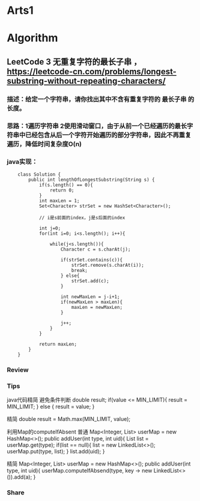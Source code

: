 Arts1
===

# Algorithm
## LeetCode 3 无重复字符的最长子串 ，<https://leetcode-cn.com/problems/longest-substring-without-repeating-characters/>
### 描述：给定一个字符串，请你找出其中不含有重复字符的 最长子串 的长度。
### 思路：1遍历字符串 2使用滑动窗口，由于从前一个已经遍历的最长字符串中已经包含从后一个字符开始遍历的部分字符串，因此不再重复遍历，降低时间复杂度O(n)
### java实现：

        class Solution {
            public int lengthOfLongestSubstring(String s) {
                if(s.length() == 0){
                    return 0;
                }
                int maxLen = 1;
                Set<Character> strSet = new HashSet<Character>();

                // i是s前面的index，j是s后面的index

                int j=0;
                for(int i=0; i<s.length(); i++){

                    while(j<s.length()){
                        Character c = s.charAt(j);

                        if(strSet.contains(c)){
                            strSet.remove(s.charAt(i));
                            break;
                        } else{
                            strSet.add(c);
                        }

                        int newMaxLen = j-i+1;
                        if(newMaxLen > maxLen){
                            maxLen = newMaxLen;
                        }

                        j++;
                    }
                }

                return maxLen;
            }
        }

### Review


### Tips
java代码精简
避免条件判断
double result;
if(value <= MIN_LIMIT){
        result = MIN_LIMIT;
        } else {
        result = value;
        }

精简
 double result = Math.max(MIN_LIMIT, value);
 
 
利用Map的computeIfAbsent
普通
        Map<Integer, List<Integer>> userMap = new HashMap<>();
                public addUser(int type, int uid){
                         List<Integer> list = userMap.get(type);
                        if(list == null){
                        list = new LinkedList<>();
                        userMap.put(type, list);
                        }
                        list.add(uid);
                }
        
精简
        Map<Integer, List<Integer>> userMap = new HashMap<>();
        public addUser(int type, int uid){
                userMap.computeIfAbsend(type, key -> new LinkedList<>()).add(a);
        }
       
        
        
        
### Share
